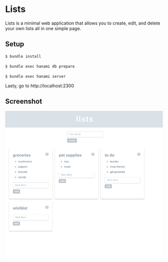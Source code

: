 # Lists
Lists is a minimal web application that allows you to create, edit, and delete your own lists all in one simple page.

## Setup

    $ bundle install

    $ bundle exec hanami db prepare

    $ bundle exec hanami server

Lasty, go to http://localhost:2300


## Screenshot

<img src="lists-snapshot.png">
